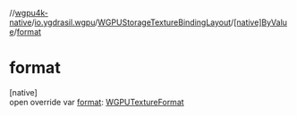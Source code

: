 //[wgpu4k-native](../../../../index.md)/[io.ygdrasil.wgpu](../../index.md)/[WGPUStorageTextureBindingLayout](../index.md)/[[native]ByValue](index.md)/[format](format.md)

# format

[native]\
open override var [format](format.md): [WGPUTextureFormat](../../-w-g-p-u-texture-format/index.md)